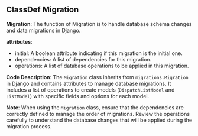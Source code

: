 ## ClassDef Migration
**Migration**: The function of Migration is to handle database schema changes and data migrations in Django.

**attributes**: 
- initial: A boolean attribute indicating if this migration is the initial one.
- dependencies: A list of dependencies for this migration.
- operations: A list of database operations to be applied in this migration.

**Code Description**:
The `Migration` class inherits from `migrations.Migration` in Django and contains attributes to manage database migrations. It includes a list of operations to create models (`DispatchListModel` and `ListModel`) with specific fields and options for each model.

**Note**: When using the `Migration` class, ensure that the dependencies are correctly defined to manage the order of migrations. Review the operations carefully to understand the database changes that will be applied during the migration process.
